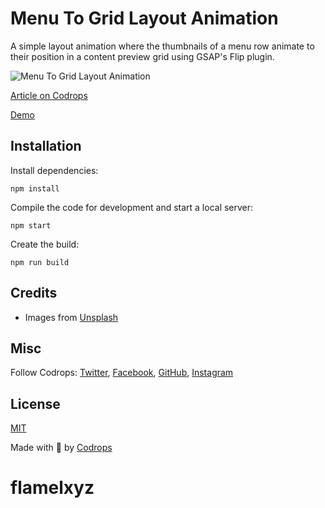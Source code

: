# Menu To Grid Layout Animation

A simple layout animation where the thumbnails of a menu row animate to their position in a content preview grid using GSAP's Flip plugin.

![Menu To Grid Layout Animation](https://tympanus.net/codrops/wp-content/uploads/2022/09/MenutoGrid.jpg)

[Article on Codrops](https://tympanus.net/codrops/?p=65056)

[Demo](http://tympanus.net/Development/MenuToGrid/)


## Installation

Install dependencies:

```
npm install
```

Compile the code for development and start a local server:

```
npm start
```

Create the build:

```
npm run build
```

## Credits

- Images from [Unsplash](https://unsplash.com/)

## Misc

Follow Codrops: [Twitter](http://www.twitter.com/codrops), [Facebook](http://www.facebook.com/codrops), [GitHub](https://github.com/codrops), [Instagram](https://www.instagram.com/codropsss/)

## License
[MIT](LICENSE)

Made with :blue_heart:  by [Codrops](http://www.codrops.com)





# flamelxyz
